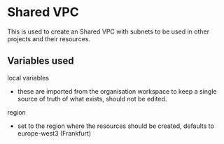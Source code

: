 # Shared VPC

This is used to create an Shared VPC with subnets to be used in other projects and their resources.

## Variables used

local variables

* these are imported from the organisation workspace to keep a single source of truth of what exists, should not be edited.

region

* set to the region where the resources should be created, defaults to europe-west3 (Frankfurt)
